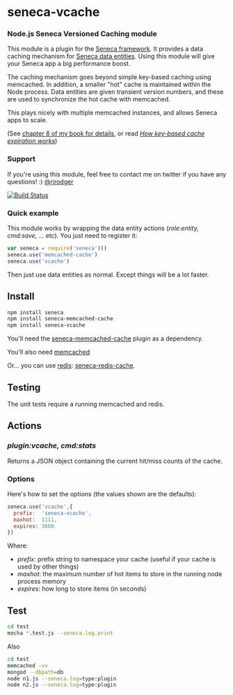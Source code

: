 # seneca-vcache

### Node.js Seneca Versioned Caching module

This module is a plugin for the [Seneca framework](http://senecajs.org). 
It provides a data caching mechanism for [Seneca data entities](http://senecajs.org/data-entities.html).
Using this module will give your Seneca app a big performance boost.

The caching mechanism goes beyond simple key-based caching using
memcached.  In addition, a smaller "hot" cache is maintained within the
Node process. Data entities are given transient version numbers, and
these are used to synchronize the hot cache with memcached.

This plays nicely with multiple memcached instances, and allows Seneca apps to scale.

(See <a href="http://www.amazon.com/Beginning-Mobile-Application-Development-Cloud/dp/1118034694">chapter 8 of my book for details</a>, or read <i><a href="http://37signals.com/svn/posts/3113-how-key-based-cache-expiration-works">How key-based cache expiration works</a></i>)


### Support

If you're using this module, feel free to contact me on twitter if you
have any questions! :) [@rjrodger](http://twitter.com/rjrodger)

[![Build Status](https://travis-ci.org/rjrodger/seneca-vcache.png?branch=master)](https://travis-ci.org/rjrodger/seneca-vcache)



### Quick example

This module works by wrapping the data entity actions (<i>role:entity, cmd:save, ...</i> etc). You just need to register it:

```JavaScript
var seneca = require('seneca')()
seneca.use('memcached-cache')
seneca.use('vcache')
```

Then just use data entities as normal. Except things will be a lot faster.


## Install

```sh
npm install seneca
npm install seneca-memcached-cache
npm install seneca-vcache
```

You'll need the <a href="https://github.com/darsee/seneca-memcached-cache">seneca-memcached-cache</a> plugin as a dependency.

You'll also need [memcached](http://memcached.org/)

Or... you can use <a href="http://redis.io">redis</a>: <a href="https://github.com/darsee/seneca-redis-cache">seneca-redis-cache</a>.


## Testing

The unit tests require a running memcached and redis.


## Actions

### _plugin:vcache, cmd:stats_

Returns a JSON object containing the current hit/miss counts of the cache.


### Options

Here's how to set the options (the values shown are the defaults):

```JavaScript
seneca.use('vcache',{
  prefix:  'seneca-vcache',
  maxhot:  1111,
  expires: 3600
})
```

Where:

   * _prefix_: prefix string to namespace your cache (useful if your cache is used by other things)
   * _maxhot_: the maximum number of hot items to store in the running node process memory
   * _expires_: how long to store items (in seconds)


## Test

```bash
cd test
mocha *.test.js --seneca.log.print
```

Also

```bash
cd test
memcached -vv
mongod --dbpath=db
node n1.js --seneca.log=type:plugin
node n2.js --seneca.log=type:plugin
```
